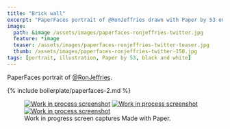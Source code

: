 ```yaml
---
title: "Brick wall"
excerpt: "PaperFaces portrait of @RonJeffries drawn with Paper by 53 on an iPad."
image: 
  path: &image /assets/images/paperfaces-ronjeffries-twitter.jpg 
  feature: *image
  teaser: /assets/images/paperfaces-ronjeffries-twitter-teaser.jpg
  thumb: /assets/images/paperfaces-ronjeffries-twitter-150.jpg
tags: [portrait, illustration, Paper by 53, black and white]
---
```


PaperFaces portrait of [@RonJeffries](http://twitter.com/RonJeffries).

{% include boilerplate/paperfaces-2.md %}

<figure class="third">
  <a href="{{ site.url }}/assets/images/paperfaces-ronjeffries-process-1-lg.jpg"><img src="{{ site.url }}/assets/images/paperfaces-ronjeffries-process-1-600.jpg" alt="Work in process screenshot"></a>
  <a href="{{ site.url }}/assets/images/paperfaces-ronjeffries-process-2-lg.jpg"><img src="{{ site.url }}/assets/images/paperfaces-ronjeffries-process-2-600.jpg" alt="Work in process screenshot"></a>
  <a href="{{ site.url }}/assets/images/paperfaces-ronjeffries-process-3-lg.jpg"><img src="{{ site.url }}/assets/images/paperfaces-ronjeffries-process-3-600.jpg" alt="Work in process screenshot"></a>
  <figcaption>Work in progress screen captures Made with Paper.</figcaption>
</figure>
